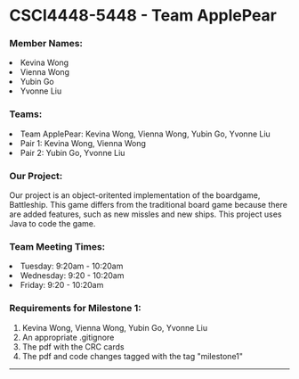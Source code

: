 # CSCI4448-5448 - Team ApplePear
### Member Names:

  <li> Kevina Wong
  <li> Vienna Wong
  <li> Yubin Go 
  <li> Yvonne Liu
    
### Teams:
  <li> Team ApplePear: Kevina Wong, Vienna Wong, Yubin Go, Yvonne Liu
  <li> Pair 1: Kevina Wong, Vienna Wong
  <li> Pair 2: Yubin Go, Yvonne Liu
    
### Our Project:
Our project is an object-oritented implementation of the boardgame, Battleship. This game differs from the traditional board game because there are added features, such as new missles and new ships. This project uses Java to code the game.
    
### Team Meeting Times:
  <li> Tuesday: 9:20am - 10:20am  
  <li> Wednesday: 9:20 - 10:20am
  <li> Friday: 9:20 - 10:20am

    
### Requirements for Milestone 1:
<ol>
  <li> Kevina Wong, Vienna Wong, Yubin Go, Yvonne Liu </li>
  <li> An appropriate .gitignore</li>
  <li> The pdf with the CRC cards  </li>
   <li>The pdf and code changes tagged with the tag "milestone1" </li>
 </ol>
 
   
 
   
 ---

